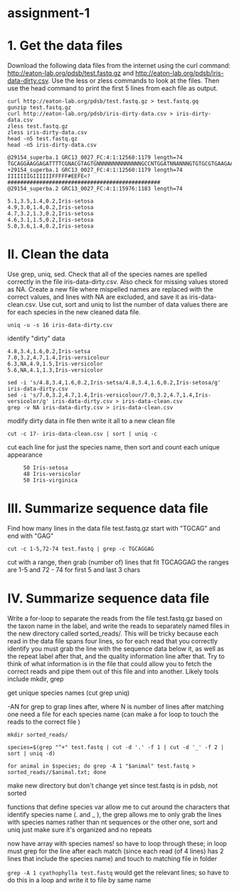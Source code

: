 # assignment-1

# 1. Get the data files
Download the following data files from the internet using the curl command: http://eaton-lab.org/pdsb/test.fastq.gz and http://eaton-lab.org/pdsb/iris-data-dirty.csv. Use the less or zless commands to look at the files. Then use the head command to print the first 5 lines from each file as output.
```
curl http://eaton-lab.org/pdsb/test.fastq.gz > test.fastq.gq
gunzip test.fastq.gz
curl http://eaton-lab.org/pdsb/iris-dirty-data.csv > iris-dirty-data.csv
zless test.fastq.gz
zless iris-dirty-data.csv
head -n5 test.fastq.gz
head -n5 iris-dirty-data.csv
```
```
@29154_superba.1 GRC13_0027_FC:4:1:12560:1179 length=74
TGCAGGAAGGAGATTTTCGNACGTAGTGNNNNNNNNNNNNNNGCCNTGGATNNANNNGTGTGCGTGAAGAANAN
+29154_superba.1 GRC13_0027_FC:4:1:12560:1179 length=74
IIIIIIIGIIIIIIFFFFF#EEFE<?################################################
@29154_superba.2 GRC13_0027_FC:4:1:15976:1183 length=74

5.1,3.5,1.4,0.2,Iris-setosa
4.9,3.0,1.4,0.2,Iris-setosa
4.7,3.2,1.3,0.2,Iris-setosa
4.6,3.1,1.5,0.2,Iris-setosa
5.0,3.6,1.4,0.2,Iris-setosa

```
# II. Clean the data
Use grep, uniq, sed. Check that all of the species names are spelled correctly in the file iris-data-dirty.csv. Also check for missing values stored as NA. Create a new file where mispelled names are replaced with the correct values, and lines with NA are excluded, and save it as iris-data-clean.csv. Use cut, sort and uniq to list the number of data values there are for each species in the new cleaned data file.

```
uniq -u -s 16 iris-data-dirty.csv
```
identify "dirty" data
```
4.8,3.4,1.6,0.2,Iris-setsa
7.0,3.2,4.7,1.4,Iris-versicolour
6.3,NA,4.9,1.5,Iris-versicolor
5.6,NA,4.1,1.3,Iris-versicolor
```
```
sed -i 's/4.8,3.4,1.6,0.2,Iris-setsa/4.8,3.4,1.6,0.2,Iris-setosa/g' iris-data-dirty.csv 
sed -i 's/7.0,3.2,4.7,1.4,Iris-versicolour/7.0,3.2,4.7,1.4,Iris-versicolor/g' iris-data-dirty.csv > iris-data-clean.csv
grep -v NA iris-data-dirty.csv > iris-data-clean.csv
```
modify dirty data in file then write it all to a new clean file
```
cut -c 17- iris-data-clean.csv | sort | uniq -c
```
cut each line for just the species name, then sort and count each unique appearance
```
     50 Iris-setosa
     48 Iris-versicolor
     50 Iris-virginica
```

# III. Summarize sequence data file
Find how many lines in the data file test.fastq.gz start with "TGCAG" and end with "GAG"
```
cut -c 1-5,72-74 test.fastq | grep -c TGCAGGAG
```
cut with a range, then grab (number of) lines that fit TGCAGGAG
the ranges are 1-5 and 72 - 74 for first 5 and last 3 chars


# IV. Summarize sequence data file
Write a for-loop to separate the reads from the file test.fastq.gz based on the taxon name in the label, and write the reads to separately named files in the new directory called sorted_reads/. This will be tricky because each read in the data file spans four lines, so for each read that you correctly identify you must grab the line with the sequence data below it, as well as the repeat label after that, and the quality information line after that. Try to think of what information is in the file that could allow you to fetch the correct reads and pipe them out of this file and into another. Likely tools include mkdir, grep


get unique species names (cut grep uniq)

-AN for grep to grap lines after, where N is number of lines after matching one
need a file for each species name (can make a for loop to touch the reads to the correct file )
```
mkdir sorted_reads/

species=$(grep "^+" test.fastq | cut -d '.' -f 1 | cut -d '_' -f 2 | sort | uniq -d)

for animal in $species; do grep -A 1 "$animal" test.fastq > sorted_reads//$animal.txt; done
```
make new directory but don't change yet since test.fastq is in pdsb, not sorted

functions that define species var allow me to cut around the characters that identify species name (. and _ ), the grep allows me to only grab the lines with species names rather than nt sequences or the other one, sort and uniq just make sure it's organized and no repeats

now have array with species names! so have to loop through these; in loop must grep for the line after each match (since each read (of 4 lines) has 2 lines that include the species name) and touch to matching file in folder

`grep -A 1 cyathophylla test.fastq`
would get the relevant lines; so have to do this in a loop and write it to file by same name 
